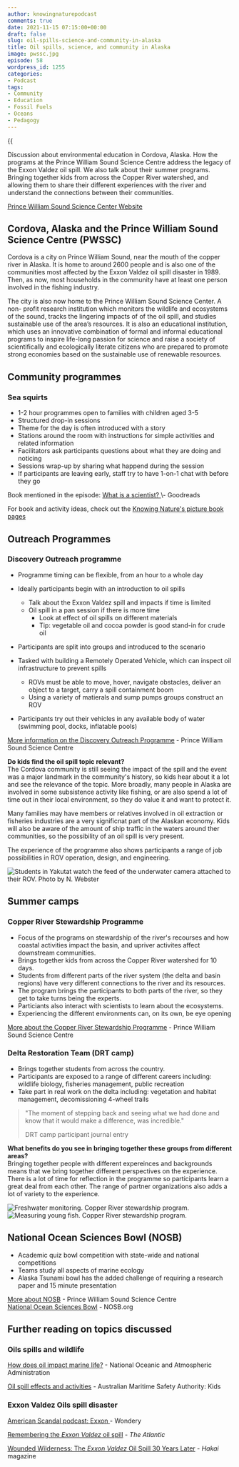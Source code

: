 ```yaml
---
author: knowingnaturepodcast
comments: true
date: 2021-11-15 07:15:00+00:00
draft: false
slug: oil-spills-science-and-community-in-alaska
title: Oil spills, science, and community in Alaska
image: pwssc.jpg
episode: 58
wordpress_id: 1255
categories:
- Podcast
tags:
- Community
- Education
- Fossil Fuels
- Oceans
- Pedagogy
---
```


{{<audio src="https://mcdn.podbean.com/mf/web/93au39/Ep_58_-_Oil_spills_science_and_community_in_Alaska6cef0.mp3" >}}

Discussion about environmental education in Cordova, Alaska. How the programs
at the Prince William Sound Science Centre address the legacy of the Exxon
Valdez oil spill. We also talk about their summer programs. Bringing together
kids from across the Copper River watershed, and allowing them to share their
different experiences with the river and understand the connections between
their communities.

[Prince William Sound Science Center Website](https://pwssc.org/)

## Cordova, Alaska and the Prince William Sound Science Centre (PWSSC)

Cordova is a city on Prince William Sound, near the mouth of the copper river
in Alaska. It is home to around 2600 people and is also one of the communities
most affected by the Exxon Valdez oil spill disaster in 1989. Then, as now,
most households in the community have at least one person involved in the
fishing industry.

The city is also now home to the Prince William Sound Science Center. A non-
profit research institution which monitors the wildlife and ecosystems of the
sound, tracks the lingering impacts of of the oil spill, and studies
sustainable use of the area’s resources. It is also an educational
institution,  which uses an innovative combination of formal and informal
educational programs to inspire life-long passion for science and raise a
society of scientifically and ecologically literate citizens who are prepared
to promote strong economies based on the sustainable use of renewable
resources.

## Community programmes

### Sea squirts

  * 1-2 hour programmes open to families with children aged 3-5
  * Structured drop-in sessions
  * Theme for the day is often introduced with a story
  * Stations around the room with instructions for simple activities and related information
  * Facilitators ask participants questions about what they are doing and noticing
  * Sessions wrap-up by sharing what happend during the session
  * If participants are leaving early, staff try to have 1-on-1 chat with before they go

Book mentioned in the episode: [What is a scientist? ](https://www.goodreads.com/book/show/1979845.What_Is_a_Scientist_)\- Goodreads

For book and activity ideas, check out the [Knowing Nature's picture book pages](https://knowingnaturepodcast.wordpress.com/resources/picture-books/)

## Outreach Programmes

### Discovery Outreach programme

  * Programme timing can be flexible, from an hour to a whole day
  * Ideally participants begin with an introduction to oil spills
    * Talk about the Exxon Valdez spill and impacts if time is limited
    * Oil spill in a pan session if there is more time
      * Look at effect of oil spills on different materials
      * Tip: vegetable oil and cocoa powder is good stand-in for crude oil  

  * Participants are split into groups and introduced to the scenario
  * Tasked with building a Remotely Operated Vehicle, which can inspect oil infrastructure to prevent spills
    * ROVs must be able to move, hover, navigate obstacles, deliver an object to a target, carry a spill containment boom
    * Using a variety of matierals and sump pumps groups construct an ROV  

  * Participants try out their vehicles in any available body of water (swimming pool, docks, inflatable pools) 

[More information on the Discovery Outreach Programme](https://pwssc.org/education/discovery-outreach/) \- Prince William Sound Science Centre

**Do kids find the oil spill topic relevant?**  
The Cordova community is still seeing the impact of the spill and the event
was a major landmark in the community's history, so kids hear about it a lot
and see the relevance of the topic. More broadly, many people in Alaska are
involved in some subsistence activity like fishing, or are also spend a lot of
time out in their local environment, so they do value it and want to protect
it.  
  
Many families may have members or relatives involved in oil extraction or
fisheries industries are a very significnat part of the Alaskan economy. Kids
will also be aware of the amount of ship traffic in the waters around ther
communities, so the possibility of an oil spill is very present.

The experience of the programme also shows participants a range of job
possibilities in ROV operation, design, and engineering.

![Students in Yakutat watch the feed of the underwater camera attached to their ROV. Photo by N. Webster](pwssc_discoveryoutreach.jpg)

## Summer camps

### Copper River Stewardship Programme

  * Focus of the programs on stewardship of the river's recourses and how coastal activities impact the basin, and upriver activites affect downstream communities.
  * Brings together kids from across the Copper River watershed for 10 days.
  * Students from different parts of the river system (the delta and basin regions) have very different connections to the river and its resources.
  * The program brings the participants to both parts of the river, so they get to take turns being the experts.
  * Particiants also interact with scientists to learn about the ecosystems.
  * Experiencing the different environments can, on its own, be eye opening

[More about the Copper River Stewardship Programme](https://pwssc.org/education/camps/copper-river-stewardship-program/) \- Prince William Sound Science Centre

### Delta Restoration Team (DRT camp)

  * Brings together students from across the country.
  * Participants are exposed to a range of different careers including: wildlife biology, fisheries management, public recreation 
  * Take part in real work on the delta including: vegetation and habitat management, decomissioning 4-wheel trails

> "The moment of stepping back and seeing what we had done and know that it
> would make a difference, was incredible."
>
> DRT camp participant journal entry

**What benefits do you see in bringing together these groups from different
areas?**  
Bringing together people with different expereinces and backgrounds means that
we bring together different perspectives on the experience. There is a lot of
time for reflection in the programme so participants learn a great deal from
each other. The range of partner organizations also adds a lot of variety to
the experience.

  ![Freshwater monitoring. Copper River stewardship program.](pwssc_2.jpg)
  ![Measuring young fish. Copper River stewardship program.](pwssc_1.jpg)

## National Ocean Sciences Bowl (NOSB)

  * Academic quiz bowl competition with state-wide and national competitions
  * Teams study all aspects of marine ecology
  * Alaska Tsunami bowl has the added challenge of requiring a research paper and 15 minute presentation

[More about NOSB](https://pwssc.org/education/national-ocean-sciences-bowl/) \- Prince William Sound Science Centre  
[National Ocean Sciences Bowl](http://nosb.org/) \- NOSB.org

## Further reading on topics discussed

### Oils spills and wildlife

[How does oil impact marine life?](https://oceanservice.noaa.gov/facts/oilimpacts.html) \- National Oceanic and Atmospheric Administration  
  
[Oil spill effects and activities](https://www.operations.amsa.gov.au/kids-and-teachers-resources/kids/teachers/index.html) \- Australian Maritime Safety Authority: Kids

### Exxon Valdez Oils spill disaster

[American Scandal podcast: Exxon ](https://wondery.com/shows/american-scandal/episode/5678-exxon-valdez-oil-meets-water/)\- Wondery  
  
[Remembering the _Exxon Valdez_ oil spill](https://www.theatlantic.com/photo/2014/03/remembering-the-exxon-valdez-oil-spill/100703/) \- _The Atlantic_  
  
[Wounded Wilderness: The _Exxon Valdez_ Oil Spill 30 Years Later](https://www.hakaimagazine.com/news/wounded-wilderness-the-exxon-valdez-oil-spill-30-years-later/) \- _Hakai_ magazine

